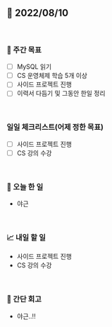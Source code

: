 ## 📅 2022/08/10

<br/>

### 🏹 주간 목표

- [ ] MySQL 읽기
- [ ] CS 운영체제 학습 5개 이상
- [ ] 사이드 프로젝트 진행
- [ ] 이력서 다듬기 및 그동안 한일 정리

<br/>

### 일일 체크리스트(어제 정한 목표)

- [ ] 사이드 프로젝트 진행
- [ ] CS 강의 수강

<br/>

### 💯 오늘 한 일

- 야근

<br/>

### 📈 내일 할 일

- 사이드 프로젝트 진행
- CS 강의 수강

<br/>

### 🧐 간단 회고

- 야근..!!